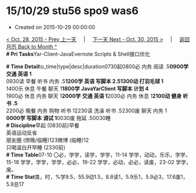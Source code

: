 # 15/10/29 stu56 spo9 was6

* Created on 2015-10-29 00:00:00

[&lt; Oct. 28, 2015 - Prev 上一天](d28.md)     \|     [下一天 Next - Oct. 30, 2015 &gt;](d30.md)     \|     [返回月历 Back to Month ^](index.md)   
**\# Pri Tasks**Yar-Client-JavaEvernote Scripts & Shell接口优化  
  
**\# Time Detail**to\_time\|type\|desc\|duration0730起0800必 内务 阅读 .5**0900学 交通 英语 1**  
0930读 早餐 听书 内务 .5**1200学 英语 写脚本 2.51300动 打羽毛球 1**  
1400乐 休息 午餐 聊天 1**1800学** **JavaYarClient 写脚本 计划 4**  
1900必 休息 内务 聊天 1**2000学** **交通 英语 1**2030必 内务 休息 1**2100动 健身 听书 .5**  
2200必 晚餐 内务 购物 听书 12230读 洗澡 听书 .52300废 聊天 内务 1  
**0000学 写脚本 调试 1**0030废 拖延 .50030睡  
**\# Discipline**早起 \(0830前\)早餐  
英语运动反省  
朋友圈 \(傍晚/临睡\)123微博 \(临睡\)12  
只喝温白开早睡 \(2330前\)  
**\# Time Table**07-10 〇必，学学，读学，学学，11-14 学学，动动，乐乐，学学，15-18 学学，学学，学学，必必，19-22 学学，必动，必必，读废，23-02 学学，废。  
**\# Time Stat**类，时，%学9.5，55.9动1.5，8.8读1，5.9乐1，5.9必3，17.6废1，5.9总17  
  


